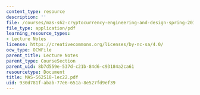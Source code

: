 ```yaml
---
content_type: resource
description: ''
file: /courses/mas-s62-cryptocurrency-engineering-and-design-spring-2018/930d781fabab77e6651a8e527fd9ef39_MAS-S62S18-lec22.pdf
file_type: application/pdf
learning_resource_types:
- Lecture Notes
license: https://creativecommons.org/licenses/by-nc-sa/4.0/
ocw_type: OCWFile
parent_title: Lecture Notes
parent_type: CourseSection
parent_uid: 8b7d559e-537d-c21b-84d6-c93184a2ca61
resourcetype: Document
title: MAS-S62S18-lec22.pdf
uid: 930d781f-abab-77e6-651a-8e527fd9ef39
---
```

